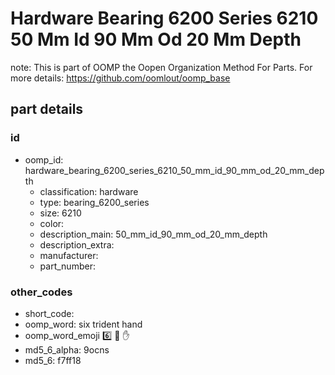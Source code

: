 # Hardware Bearing 6200 Series 6210 50 Mm Id 90 Mm Od 20 Mm Depth  

note: This is part of OOMP the Oopen Organization Method For Parts. For more details: https://github.com/oomlout/oomp_base

##  part details





### id
* oomp_id: hardware_bearing_6200_series_6210_50_mm_id_90_mm_od_20_mm_depth
  * classification: hardware
  * type: bearing_6200_series
  * size: 6210
  * color: 
  * description_main: 50_mm_id_90_mm_od_20_mm_depth
  * description_extra: 
  * manufacturer: 
  * part_number: 

### other_codes
* short_code: 
* oomp_word: six trident hand
* oomp_word_emoji :six: :trident: :hand:
* md5_6_alpha: 9ocns
* md5_6: f7ff18